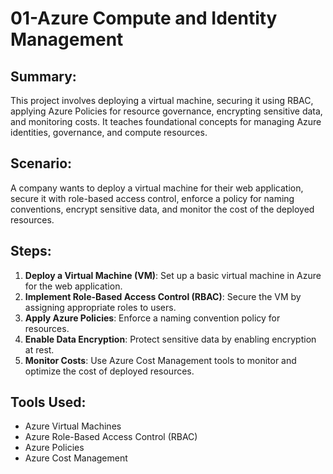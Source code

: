 # 01-Azure Compute and Identity Management

## Summary:
This project involves deploying a virtual machine, securing it using RBAC, applying Azure Policies for resource governance, encrypting sensitive data, and monitoring costs. It teaches foundational concepts for managing Azure identities, governance, and compute resources.

## Scenario:
A company wants to deploy a virtual machine for their web application, secure it with role-based access control, enforce a policy for naming conventions, encrypt sensitive data, and monitor the cost of the deployed resources.

## Steps:
1. **Deploy a Virtual Machine (VM)**: Set up a basic virtual machine in Azure for the web application.
2. **Implement Role-Based Access Control (RBAC)**: Secure the VM by assigning appropriate roles to users.
3. **Apply Azure Policies**: Enforce a naming convention policy for resources.
4. **Enable Data Encryption**: Protect sensitive data by enabling encryption at rest.
5. **Monitor Costs**: Use Azure Cost Management tools to monitor and optimize the cost of deployed resources.

## Tools Used:
- Azure Virtual Machines
- Azure Role-Based Access Control (RBAC)
- Azure Policies
- Azure Cost Management
